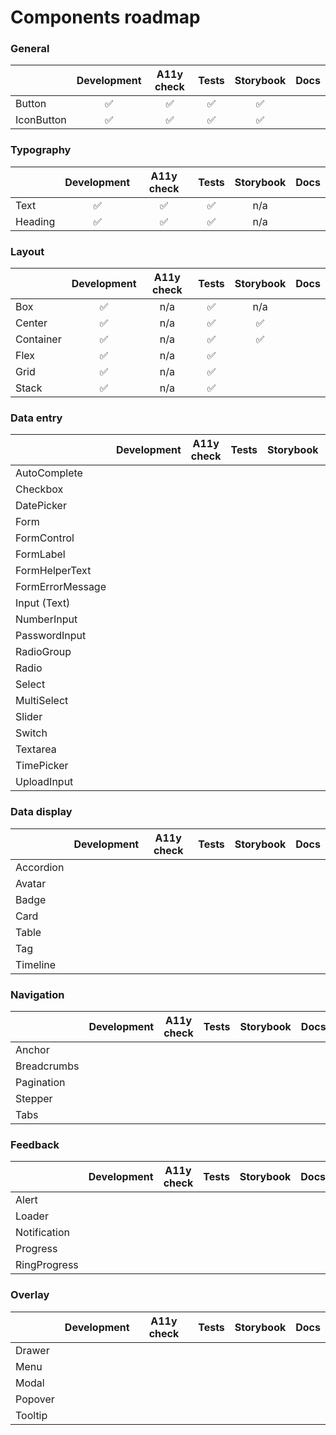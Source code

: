 # Components roadmap

### General

|            | Development | A11y check | Tests | Storybook | Docs |
| ---------- | :---------: | :--------: | :---: | :-------: | :--: |
| Button     |     ✅      |     ✅     |  ✅   |    ✅     |      |
| IconButton |     ✅      |     ✅     |  ✅   |    ✅     |      |

### Typography

|         | Development | A11y check | Tests | Storybook | Docs |
| ------- | :---------: | :--------: | :---: | :-------: | :--: |
| Text    |     ✅      |     ✅     |  ✅   |    n/a    |      |
| Heading |     ✅      |     ✅     |  ✅   |    n/a    |      |

### Layout

|           | Development | A11y check | Tests | Storybook | Docs |
| --------- | :---------: | :--------: | :---: | :-------: | :--: |
| Box       |     ✅      |    n/a     |  ✅   |    n/a    |      |
| Center    |     ✅      |    n/a     |  ✅   |    ✅     |      |
| Container |     ✅      |    n/a     |  ✅   |    ✅     |      |
| Flex      |     ✅      |    n/a     |  ✅   |           |      |
| Grid      |     ✅      |    n/a     |  ✅   |           |      |
| Stack     |     ✅      |    n/a     |  ✅   |           |      |

### Data entry

|                  | Development | A11y check | Tests | Storybook | Docs |
| ---------------- | :---------: | :--------: | :---: | :-------: | :--: |
| AutoComplete     |             |            |       |           |      |
| Checkbox         |             |            |       |           |      |
| DatePicker       |             |            |       |           |      |
| Form             |             |            |       |           |      |
| FormControl      |             |            |       |           |      |
| FormLabel        |             |            |       |           |      |
| FormHelperText   |             |            |       |           |      |
| FormErrorMessage |             |            |       |           |      |
| Input (Text)     |             |            |       |           |      |
| NumberInput      |             |            |       |           |      |
| PasswordInput    |             |            |       |           |      |
| RadioGroup       |             |            |       |           |      |
| Radio            |             |            |       |           |      |
| Select           |             |            |       |           |      |
| MultiSelect      |             |            |       |           |      |
| Slider           |             |            |       |           |      |
| Switch           |             |            |       |           |      |
| Textarea         |             |            |       |           |      |
| TimePicker       |             |            |       |           |      |
| UploadInput      |             |            |       |           |      |

### Data display

|           | Development | A11y check | Tests | Storybook | Docs |
| --------- | :---------: | :--------: | :---: | :-------: | :--: |
| Accordion |             |            |       |           |      |
| Avatar    |             |            |       |           |      |
| Badge     |             |            |       |           |      |
| Card      |             |            |       |           |      |
| Table     |             |            |       |           |      |
| Tag       |             |            |       |           |      |
| Timeline  |             |            |       |           |      |

### Navigation

|             | Development | A11y check | Tests | Storybook | Docs |
| ----------- | :---------: | :--------: | :---: | :-------: | :--: |
| Anchor      |             |            |       |           |      |
| Breadcrumbs |             |            |       |           |      |
| Pagination  |             |            |       |           |      |
| Stepper     |             |            |       |           |      |
| Tabs        |             |            |       |           |      |

### Feedback

|              | Development | A11y check | Tests | Storybook | Docs |
| ------------ | :---------: | :--------: | :---: | :-------: | :--: |
| Alert        |             |            |       |           |      |
| Loader       |             |            |       |           |      |
| Notification |             |            |       |           |      |
| Progress     |             |            |       |           |      |
| RingProgress |             |            |       |           |      |

### Overlay

|         | Development | A11y check | Tests | Storybook | Docs |
| ------- | :---------: | :--------: | :---: | :-------: | :--: |
| Drawer  |             |            |       |           |      |
| Menu    |             |            |       |           |      |
| Modal   |             |            |       |           |      |
| Popover |             |            |       |           |      |
| Tooltip |             |            |       |           |      |
